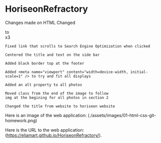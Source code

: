 # HoriseonRefractory

Changes made on HTML
    Changed <div></div> to <section></section> x3

    Fixed link that scrolls to Search Engine Optimization when clicked 

    Centered the title and text on the side bar

    Added black border top at the footer

    Added <meta name="viewport" content="width=device-width, initial-scale=1" /> to try and fit all displays

    Added an alt property to all photos

    Moved class from the end of the image to follow
    img at the begining for all photos in section 2

    Changed the title from website to horiseon website

Here is an image of the web application: (./assets/images/01-html-css-git-homework.png)

Here is the URL to the web application:  (https://eliamart.github.io/HoriseonRefractory/).

